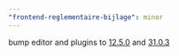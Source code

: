 ```yaml
---
"frontend-reglementaire-bijlage": minor
---
```


bump editor and plugins to [12.5.0](https://github.com/lblod/ember-rdfa-editor/releases/tag/%40lblod%2Fember-rdfa-editor%4012.5.0) and [31.0.3](https://github.com/lblod/ember-rdfa-editor-lblod-plugins/releases/tag/v31.0.3)
